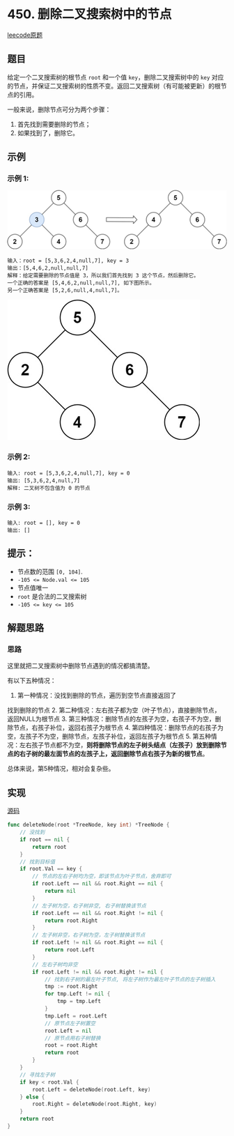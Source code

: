 
# 450. 删除二叉搜索树中的节点

[leecode原题](https://leetcode.cn/problems/delete-node-in-a-bst/)

## 题目

给定一个二叉搜索树的根节点 `root` 和一个值 `key`，删除二叉搜索树中的 `key` 对应的节点，并保证二叉搜索树的性质不变。返回二叉搜索树（有可能被更新）的根节点的引用。

一般来说，删除节点可分为两个步骤：
1. 首先找到需要删除的节点；
2. 如果找到了，删除它。

## 示例

### 示例 1:
![](images/del_node_1.jpg)
```text
输入：root = [5,3,6,2,4,null,7], key = 3
输出：[5,4,6,2,null,null,7]
解释：给定需要删除的节点值是 3，所以我们首先找到 3 这个节点，然后删除它。
一个正确的答案是 [5,4,6,2,null,null,7], 如下图所示。
另一个正确答案是 [5,2,6,null,4,null,7]。
```
![](images/del_node_supp.jpg)

### 示例 2:

```text
输入: root = [5,3,6,2,4,null,7], key = 0
输出: [5,3,6,2,4,null,7]
解释: 二叉树不包含值为 0 的节点
```

### 示例 3:

```text
输入: root = [], key = 0
输出: []
```

## 提示：
- 节点数的范围 `[0, 104]`.
- `-105 <= Node.val <= 105`
- 节点值唯一
- `root` 是合法的二叉搜索树
- `-105 <= key <= 105`

## 解题思路

### 思路

这里就把二叉搜索树中删除节点遇到的情况都搞清楚。

有以下五种情况：

1. 第一种情况：没找到删除的节点，遍历到空节点直接返回了

找到删除的节点
2. 第二种情况：左右孩子都为空（叶子节点），直接删除节点， 返回NULL为根节点
3. 第三种情况：删除节点的左孩子为空，右孩子不为空，删除节点，右孩子补位，返回右孩子为根节点
4. 第四种情况：删除节点的右孩子为空，左孩子不为空，删除节点，左孩子补位，返回左孩子为根节点
5. 第五种情况：左右孩子节点都不为空，**则将删除节点的左子树头结点（左孩子）放到删除节点的右子树的最左面节点的左孩子上，返回删除节点右孩子为新的根节点**。

总体来说，第5种情况，相对会复杂些。

## 实现

[源码](./code/450-delete-node-in-a-bst/main.go)
```go
func deleteNode(root *TreeNode, key int) *TreeNode {
	// 没找到
	if root == nil {
		return root
	}
	// 找到目标值
	if root.Val == key {
		// 节点的左右子树均为空，即该节点为叶子节点，舍弃即可
		if root.Left == nil && root.Right == nil {
			return nil
		}
		// 左子树为空，右子树非空, 右子树替换该节点
		if root.Left == nil && root.Right != nil {
			return root.Right
		}
		// 左子树非空，右子树为空，左子树替换该节点
		if root.Left != nil && root.Right == nil {
			return root.Left
		}
		// 左右子树均非空
		if root.Left != nil && root.Right != nil {
			// 找到右子树的最左叶子节点, 将左子树作为最左叶子节点的左子树插入
			tmp := root.Right
			for tmp.Left != nil {
				tmp = tmp.Left
			}
			tmp.Left = root.Left
			// 原节点左子树置空
			root.Left = nil
			// 原节点用右子树替换
			root = root.Right
			return root
		}
	}
	// 寻找左子树
	if key < root.Val {
		root.Left = deleteNode(root.Left, key)
	} else {
		root.Right = deleteNode(root.Right, key)
	}
	return root
}
```

